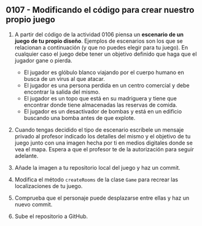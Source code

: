 ## 0107 - Modificando el código para crear nuestro propio juego

1. A partir del código de la actividad 0106 piensa un __escenario de un juego de tu propio diseño__. Ejemplos de escenarios son los que se relacionan a continuación (y que no puedes elegir para tu juego). En cualquier caso el juego debe tener un objetivo definido que haga que el jugador gane o pierda. 

    - El jugador es glóbulo blanco viajando por el cuerpo humano en busca de un virus al que atacar.
    - El jugador es una persona perdida en un centro comercial y debe encontrar la salida del mismo.
    - El jugador es un topo que está en su madriguera y tiene que encontrar donde tiene almacenadas las reservas de comida.
    - El jugador es un desactivador de bombas y está en un edificio buscando una bomba antes de que explote.
  
2. Cuando tengas decidido el tipo de escenario escríbele un mensaje privado al profesor indicado los detalles del mismo y el objetivo de tu juego junto con una imagen hecha por ti en medios digitales donde se vea el mapa. Espera a que el profesor te de la autorización para seguir adelante.

3. Añade la imagen a tu repositorio local del juego y haz un commit.

3. Modifica el método `createRooms` de la clase `Game` para recrear las localizaciones de tu juego.

4. Comprueba que el personaje puede desplazarse entre ellas y haz un nuevo commit.

5. Sube el repositorio a GitHub.
